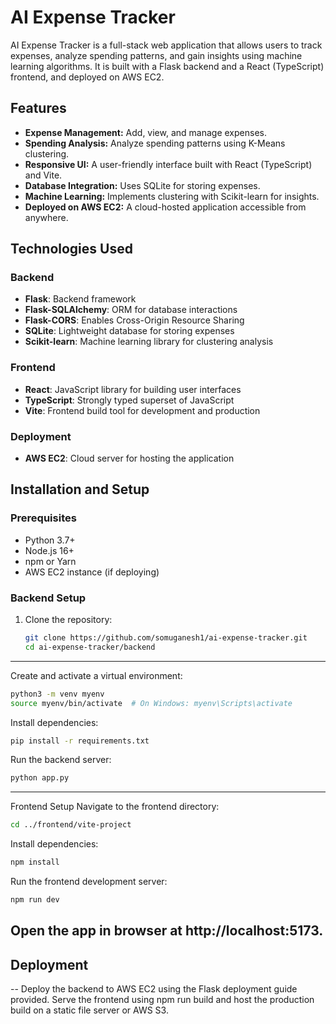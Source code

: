 # AI Expense Tracker

AI Expense Tracker is a full-stack web application that allows users to track expenses, analyze spending patterns, and gain insights using machine learning algorithms. It is built with a Flask backend and a React (TypeScript) frontend, and deployed on AWS EC2.

## Features

- **Expense Management:** Add, view, and manage expenses.
- **Spending Analysis:** Analyze spending patterns using K-Means clustering.
- **Responsive UI:** A user-friendly interface built with React (TypeScript) and Vite.
- **Database Integration:** Uses SQLite for storing expenses.
- **Machine Learning:** Implements clustering with Scikit-learn for insights.
- **Deployed on AWS EC2:** A cloud-hosted application accessible from anywhere.

## Technologies Used

### Backend
- **Flask**: Backend framework
- **Flask-SQLAlchemy**: ORM for database interactions
- **Flask-CORS**: Enables Cross-Origin Resource Sharing
- **SQLite**: Lightweight database for storing expenses
- **Scikit-learn**: Machine learning library for clustering analysis

### Frontend
- **React**: JavaScript library for building user interfaces
- **TypeScript**: Strongly typed superset of JavaScript
- **Vite**: Frontend build tool for development and production

### Deployment
- **AWS EC2**: Cloud server for hosting the application

## Installation and Setup

### Prerequisites
- Python 3.7+
- Node.js 16+
- npm or Yarn
- AWS EC2 instance (if deploying)

### Backend Setup
1. Clone the repository:
   ```bash
   git clone https://github.com/somuganesh1/ai-expense-tracker.git
   cd ai-expense-tracker/backend

---

Create and activate a virtual environment:

``` bash
python3 -m venv myenv
source myenv/bin/activate  # On Windows: myenv\Scripts\activate
```
Install dependencies:
```bash
pip install -r requirements.txt
```
Run the backend server:
```bash
python app.py
```
---
Frontend Setup
Navigate to the frontend directory:
```bash
cd ../frontend/vite-project
```
Install dependencies:
```bash
npm install
```
Run the frontend development server:
```bash
npm run dev
```

Open the app in browser at http://localhost:5173.
---
## Deployment
-- Deploy the backend to AWS EC2 using the Flask deployment guide provided. Serve the frontend using npm run build and host the production build on a static file server or AWS S3.
